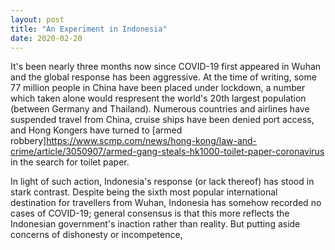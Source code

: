 ```yaml
---
layout: post
title: "An Experiment in Indonesia"
date: 2020-02-20
---
```


It\'s been nearly three months now since COVID-19 first appeared in Wuhan and the global response has been aggressive. At the time of writing, some 77 million people in China have been placed under lockdown, a number which taken alone would respresent the world\'s 20th largest population (between Germany and Thailand). Numerous countries and airlines have suspended travel from China, cruise ships have been denied port access, and Hong Kongers have turned to [armed robbery]<https://www.scmp.com/news/hong-kong/law-and-crime/article/3050907/armed-gang-steals-hk1000-toilet-paper-coronavirus> in the search for toilet paper.

In light of such action, Indonesia\'s response (or lack thereof) has stood in stark contrast. Despite being the sixth most popular international destination for travellers from Wuhan, Indonesia has somehow recorded no cases of COVID-19; general consensus is that this more reflects the Indonesian government\'s inaction rather than reality. But putting aside concerns of dishonesty or incompetence, 
